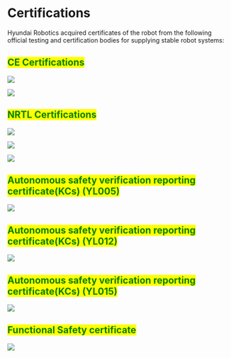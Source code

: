 # Certifications

Hyundai Robotics acquired certificates of the robot from the following official testing and certification bodies for supplying stable robot systems:

## <mark style="color:green;">CE Certifications</mark>

![](.gitbook/assets/image144.png)

![](.gitbook/assets/image145.png)

## <mark style="color:green;">NRTL Certifications</mark>

![](.gitbook/assets/image146.png)

![](.gitbook/assets/image147.png)

![](.gitbook/assets/image148.png)

## <mark style="color:green;">Autonomous safety verification reporting certificate(KCs) (YL005)</mark>

![](.gitbook/assets/image149.png)

## <mark style="color:green;">Autonomous safety verification reporting certificate(KCs) (YL012)</mark>

![](.gitbook/assets/image150.png)

## <mark style="color:green;">Autonomous safety verification reporting certificate(KCs) (YL015)</mark>

![](.gitbook/assets/image151.png)

## <mark style="color:green;">Functional Safety certificate</mark>

![](.gitbook/assets/image148.png)
